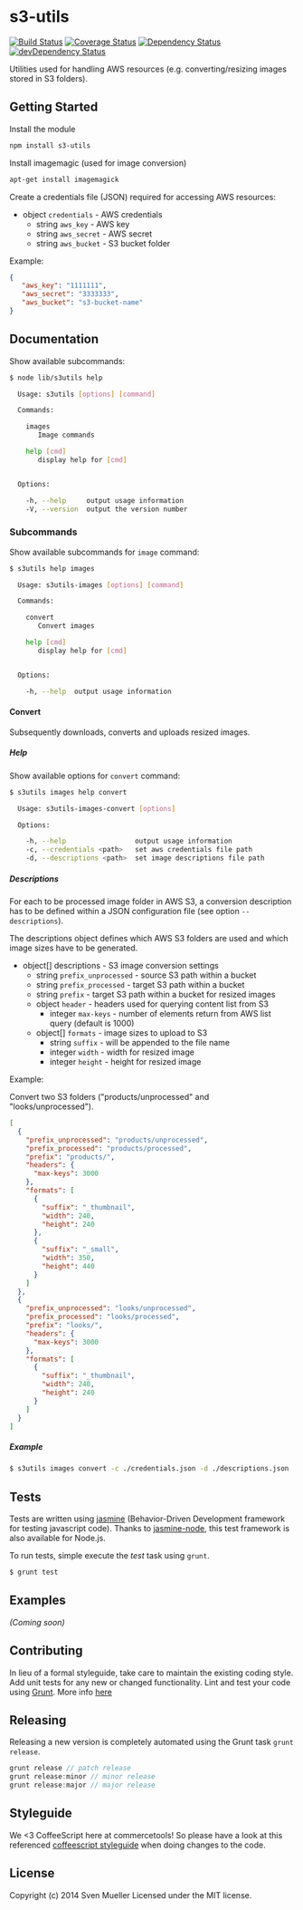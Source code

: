 # s3-utils

[![Build Status](https://secure.travis-ci.org/sphereio/node-s3-utils.png?branch=master)](http://travis-ci.org/sphereio/node-s3-utils) [![Coverage Status](https://coveralls.io/repos/sphereio/node-s3-utils/badge.png)](https://coveralls.io/r/sphereio/node-s3-utils) [![Dependency Status](https://david-dm.org/sphereio/node-s3-utils.png?theme=shields.io)](https://david-dm.org/sphereio/node-s3-utils) [![devDependency Status](https://david-dm.org/sphereio/node-s3-utils/dev-status.png?theme=shields.io)](https://david-dm.org/sphereio/node-s3-utils#info=devDependencies)


Utilities used for handling AWS resources (e.g. converting/resizing images stored in S3 folders).

## Getting Started
Install the module 

```bash
npm install s3-utils
```

Install imagemagic (used for image conversion)

```bash
apt-get install imagemagick
```

Create a credentials file (JSON) required for accessing AWS resources:
- object `credentials` - AWS credentials
  - string `aws_key` -  AWS key
  - string `aws_secret` - AWS secret
  - string `aws_bucket` - S3 bucket folder

Example:

```json
{
   "aws_key": "1111111",
   "aws_secret": "3333333",
   "aws_bucket": "s3-bucket-name"
}
```

## Documentation

Show available subcommands:

```bash
$ node lib/s3utils help

  Usage: s3utils [options] [command]

  Commands:

    images
       Image commands

    help [cmd]
       display help for [cmd]


  Options:

    -h, --help     output usage information
    -V, --version  output the version number
```

### Subcommands

Show available subcommands for `image` command:

```bash
$ s3utils help images

  Usage: s3utils-images [options] [command]

  Commands:

    convert
       Convert images

    help [cmd]
       display help for [cmd]


  Options:

    -h, --help  output usage information
```

#### Convert

Subsequently downloads, converts and uploads resized images.


##### Help

Show available options for `convert` command:

```bash
$ s3utils images help convert

  Usage: s3utils-images-convert [options]

  Options:

    -h, --help                 output usage information
    -c, --credentials <path>   set aws credentials file path
    -d, --descriptions <path>  set image descriptions file path
```

##### Descriptions

For each to be processed image folder in AWS S3, a conversion description has to be defined within a JSON configuration file (see option `--descriptions`).

The descriptions object defines which AWS S3 folders are used and which image sizes have to be generated.

- object[] descriptions - S3 image conversion settings
  - string `prefix_unprocessed` - source S3 path within a bucket
  - string `prefix_processed` - target S3 path within a bucket
  - string `prefix` - target S3 path within a bucket for resized images
  - object `header` - headers used for querying content list from S3
    - integer `max-keys` - number of elements return from AWS list query (default is 1000)
  - object[] `formats` - image sizes to upload to S3
    - string `suffix` - will be appended to the file name
    - integer `width` - width for resized image
    - integer `height` - height for resized image

Example:

Convert two S3 folders ("products/unprocessed" and "looks/unprocessed").

```json
[
  {
    "prefix_unprocessed": "products/unprocessed",
    "prefix_processed": "products/processed",
    "prefix": "products/",
    "headers": {
      "max-keys": 3000
    },
    "formats": [
      {
        "suffix": "_thumbnail",
        "width": 240,
        "height": 240
      },
      {
        "suffix": "_small",
        "width": 350,
        "height": 440
      }
    ]
  },
  {
    "prefix_unprocessed": "looks/unprocessed",
    "prefix_processed": "looks/processed",
    "prefix": "looks/",
    "headers": {
      "max-keys": 3000
    },
    "formats": [
      {
        "suffix": "_thumbnail",
        "width": 240,
        "height": 240
      }
    ]
  }
]
```

##### Example

```bash
$ s3utils images convert -c ./credentials.json -d ./descriptions.json
```

## Tests
Tests are written using [jasmine](http://pivotal.github.io/jasmine/) (Behavior-Driven Development framework for testing javascript code). Thanks to [jasmine-node](https://github.com/mhevery/jasmine-node), this test framework is also available for Node.js.

To run tests, simple execute the *test* task using `grunt`.

```bash
$ grunt test
```

## Examples
_(Coming soon)_

## Contributing
In lieu of a formal styleguide, take care to maintain the existing coding style. Add unit tests for any new or changed functionality. Lint and test your code using [Grunt](http://gruntjs.com/).
More info [here](CONTRIBUTING.md)

## Releasing
Releasing a new version is completely automated using the Grunt task `grunt release`.

```javascript
grunt release // patch release
grunt release:minor // minor release
grunt release:major // major release
```

## Styleguide
We <3 CoffeeScript here at commercetools! So please have a look at this referenced [coffeescript styleguide](https://github.com/polarmobile/coffeescript-style-guide) when doing changes to the code.

## License
Copyright (c) 2014 Sven Mueller
Licensed under the MIT license.
